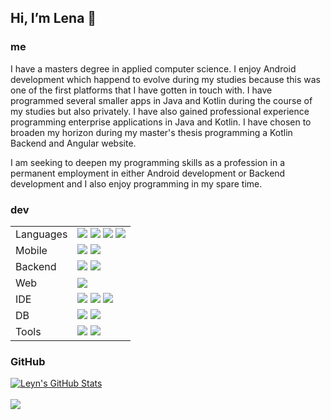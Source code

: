 ##  Hi, I’m Lena 👋

### me
I have a masters degree in applied computer science. I enjoy Android development which happend to evolve during my studies
because this was one of the first platforms that I have gotten in touch with. I have programmed several smaller apps in Java and Kotlin during the course of my studies but also privately. I have also gained professional experience programming enterprise applications in Java and Kotlin. 
I have chosen to broaden my horizon during my master's thesis programming a Kotlin Backend and Angular website. 

I am seeking to deepen my programming skills as a profession in a permanent employment in either Android development or Backend development and I also enjoy programming in my spare time.


### dev
| | |
|:-----|:-----|
| Languages | ![](https://img.shields.io/badge/Code-Kotlin-informational?style=flat&logo=kotlin&logoColor=white&color=4089a3) ![](https://img.shields.io/badge/Code-Java-informational?style=flat&logo=java&logoColor=white&color=4089a3) ![](https://img.shields.io/badge/Code-Typescript-informational?style=flat&logo=typescript&logoColor=white&color=bad2d4) ![](https://img.shields.io/badge/Code-Python-informational?style=flat&logo=python&logoColor=white&color=bad2d4)|
| Mobile | ![](https://img.shields.io/badge/Framework-Android_SDK-informational?style=flat&logo=android&logoColor=white&color=4089a3) ![](https://img.shields.io/badge/Framework-Flutter-informational?style=flat&logo=flutter&logoColor=white&color=bad2d4) |
| Backend | ![](https://img.shields.io/badge/Framework-Ktor-informational?style=flat&logo=kotlin&logoColor=white&color=4089a3) ![](https://img.shields.io/badge/Framework-Spring_Boot-informational?style=flat&logo=springboot&logoColor=white&color=4089a3) |
| Web | ![](https://img.shields.io/badge/Framework-Angular-informational?style=flat&logo=angular&logoColor=white&color=bad2d4) |
| IDE | ![](https://img.shields.io/badge/Editor-Android_Studio-informational?style=flat&logo=androidstudio&logoColor=white&color=4089a3) ![](https://img.shields.io/badge/Editor-IntelliJ_IDEA-informational?style=flat&logo=intellij-idea&logoColor=white&color=4089a3) ![](https://img.shields.io/badge/Editor-VS_Code-informational?style=flat&logo=visual-studio-code&logoColor=white&color=bad2d4) |
| DB | ![](https://img.shields.io/badge/DB-SQL-informational?style=flat&logo=relationaldatabase&logoColor=white&color=bad2d4) ![](https://img.shields.io/badge/DB-MongoDB-informational?style=flat&logo=mongodb&logoColor=white&color=bad2d4) |
| Tools | ![](https://img.shields.io/badge/Tools-Git-informational?style=flat&logo=git&logoColor=white&color=4089a3) ![](https://img.shields.io/badge/Tools-Docker-informational?style=flat&logo=docker&logoColor=white&color=bad2d4) |


### GitHub 

<a href="https://github.com/leyn-o/leyn-o">
  <img align="center" src="https://github-readme-stats.vercel.app/api?username=leyn-o&show_icons=true&line_height=27&count_private=true&title_color=ffffff&text_color=c9cacc&icon_color=4089a3&bg_color=1d1f21" alt="Leyn's GitHub Stats" />
</a>

<br>
<br>

<a href="https://github.com/leyn-o/leyn-o">
  <img align="center" src="https://github-readme-stats.vercel.app/api/top-langs/?username=leyn-o&title_color=ffffff&text_color=c9cacc&icon_color=2bbc8a&bg_color=1d1f21&langs_count=3" />
</a>



<!--
- 💞️ I’m looking to collaborate on ...
- 📫 How to reach me ...
-->

<!---
leyn-o/leyn-o is a ✨ special ✨ repository because its `README.md` (this file) appears on your GitHub profile.
You can click the Preview link to take a look at your changes.
--->
